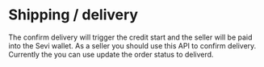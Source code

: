 # Shipping / delivery


The confirm delivery will trigger the credit start and the seller will be paid into the Sevi wallet. As a seller you should use this API to confirm delivery. Currently the you can use update the order status to deliverd.
